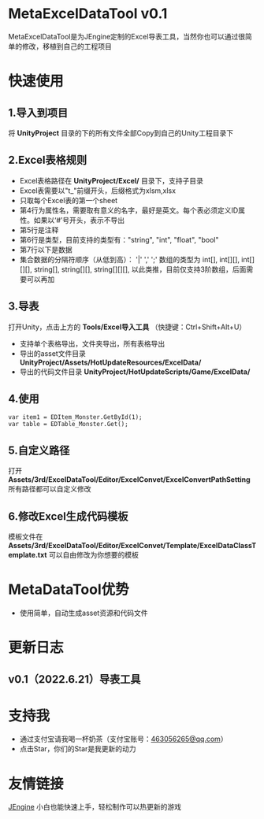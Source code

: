 


# MetaExcelDataTool v0.1

MetaExcelDataTool是为JEngine定制的Excel导表工具，当然你也可以通过很简单的修改，移植到自己的工程项目

# 快速使用

## 1.导入到项目

将 **UnityProject** 目录的下的所有文件全部Copy到自己的Unity工程目录下

## 2.Excel表格规则
- Excel表格路径在 **UnityProject/Excel/** 目录下，支持子目录
- Excel表需要以"t_"前缀开头，后缀格式为xlsm,xlsx
- 只取每个Excel表的第一个sheet
- 第4行为属性名，需要取有意义的名字，最好是英文。每个表必须定义ID属性。如果以‘#’号开头，表示不导出
- 第5行是注释
- 第6行是类型，目前支持的类型有："string", "int", "float", "bool"
- 第7行以下是数据
- 集合数据的分隔符顺序（从低到高）： '|'  ','  ';'   数组的类型为 int[], int[][], int[][][], string[], string[][], string[][][], 以此类推，目前仅支持3阶数组，后面需要可以再加

## 3.导表

打开Unity，点击上方的 **Tools/Excel导入工具** （快捷键：Ctrl+Shift+Alt+U）

- 支持单个表格导出，文件夹导出，所有表格导出
- 导出的asset文件目录 **UnityProject/Assets/HotUpdateResources/ExcelData/**
- 导出的代码文件目录 **UnityProject/HotUpdateScripts/Game/ExcelData/**

## 4.使用

```
var item1 = EDItem_Monster.GetById(1);
var table = EDTable_Monster.Get();

```

## 5.自定义路径

打开**Assets/3rd/ExcelDataTool/Editor/ExcelConvet/ExcelConvertPathSetting** 
所有路径都可以自定义修改

## 6.修改Excel生成代码模板

模板文件在**Assets/3rd/ExcelDataTool/Editor/ExcelConvet/Template/ExcelDataClassTemplate.txt**
可以自由修改为你想要的模板


# MetaDataTool优势
- 使用简单，自动生成asset资源和代码文件

# 更新日志
## v0.1（2022.6.21）导表工具

# 支持我
- 通过支付宝请我喝一杯奶茶（支付宝账号：463056265@qq.com）
- 点击Star，你们的Star是我更新的动力

# 友情链接
[JEngine](https://github.com/JasonXuDeveloper/JEngine) 小白也能快速上手，轻松制作可以热更新的游戏
